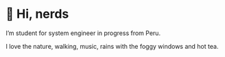 # 👋 Hi, nerds

I’m student for system engineer in progress from Peru.

I love the nature, walking, music, rains with the foggy windows and hot tea.

<!---
hedchar/hedchar is a ✨ special ✨ repository because its `README.md` (this file) appears on your GitHub profile.
You can click the Preview link to take a look at your changes.
--->
